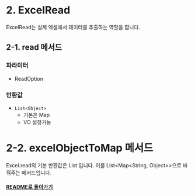 # 2. ExcelRead

ExcelRead는 실제 엑셀에서 데이터를 추출하는 역할을 합니다.

## 2-1. read 메서드

### 파라미터

- ReadOption

### 반환값

- `List<Object>` 
    + 기본은 Map
    + VO 설정가능

# 2-2. excelObjectToMap 메서드

Excel.read의 기본 반환값은 List<Object> 입니다.
이를 List<Map<String, Object>>으로 바꿔주는 메서드입니다.

#### [README로 돌아가기](README.md)

